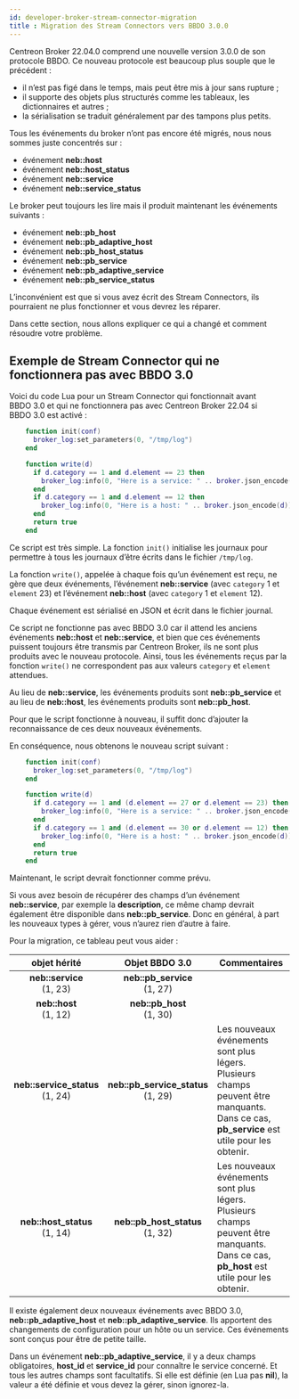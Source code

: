 ```yaml
---
id: developer-broker-stream-connector-migration
title : Migration des Stream Connectors vers BBDO 3.0.0
---
```


Centreon Broker 22.04.0 comprend une nouvelle version 3.0.0 de son protocole BBDO. Ce nouveau protocole est beaucoup plus souple que le précédent :

* il n’est pas figé dans le temps, mais peut être mis à jour sans rupture ;
* il supporte des objets plus structurés comme les tableaux, les dictionnaires et autres ;
* la sérialisation se traduit généralement par des tampons plus petits.

Tous les événements du broker n’ont pas encore été migrés, nous nous sommes juste concentrés sur :

* événement **neb::host**
* événement **neb::host\_status**
* événement **neb::service**
* événement **neb::service\_status**

Le broker peut toujours les lire mais il produit maintenant les événements suivants :

* événement **neb::pb\_host**
* événement **neb::pb\_adaptive\_host**
* événement **neb::pb\_host\_status**
* événement **neb::pb\_service**
* événement **neb::pb\_adaptive\_service**
* événement **neb::pb\_service\_status**

L’inconvénient est que si vous avez écrit des Stream Connectors, ils pourraient ne plus fonctionner et vous devrez les réparer.

Dans cette section, nous allons expliquer ce qui a changé et comment résoudre votre problème.

## Exemple de Stream Connector qui ne fonctionnera pas avec BBDO 3.0

Voici du code Lua pour un Stream Connector qui fonctionnait avant BBDO 3.0 et qui ne fonctionnera pas avec Centreon Broker 22.04 si BBDO 3.0 est activé :

```LUA
    function init(conf)
      broker_log:set_parameters(0, "/tmp/log")
    end

    function write(d)
      if d.category == 1 and d.element == 23 then
        broker_log:info(0, "Here is a service: " .. broker.json_encode(d))
      end
      if d.category == 1 and d.element == 12 then
        broker_log:info(0, "Here is a host: " .. broker.json_encode(d))
      end
      return true
    end
```

Ce script est très simple. La fonction `init()` initialise les journaux pour permettre à tous les journaux d’être écrits dans le fichier `/tmp/log`.

La fonction `write()`, appelée à chaque fois qu’un événement est reçu, ne gère que deux événements, l’événement **neb::service** (avec `category` 1 et `element` 23) et l’événement **neb::host** (avec `category` 1 et `element` 12).

Chaque événement est sérialisé en JSON et écrit dans le fichier journal.

Ce script ne fonctionne pas avec BBDO 3.0 car il attend les anciens événements **neb::host** et **neb::service**, et bien que ces événements puissent toujours être transmis par Centreon Broker, ils ne sont plus produits avec le nouveau protocole. Ainsi, tous les événements reçus par la fonction `write()` ne correspondent pas aux valeurs `category` et `element` attendues.

Au lieu de **neb::service**, les événements produits sont **neb::pb\_service** et au lieu de **neb::host**, les événements produits sont **neb::pb\_host**.

Pour que le script fonctionne à nouveau, il suffit donc d’ajouter la reconnaissance de ces deux nouveaux événements.

En conséquence, nous obtenons le nouveau script suivant :

```LUA
    function init(conf)
      broker_log:set_parameters(0, "/tmp/log")
    end

    function write(d)
      if d.category == 1 and (d.element == 27 or d.element == 23) then
        broker_log:info(0, "Here is a service: " .. broker.json_encode(d))
      end
      if d.category == 1 and (d.element == 30 or d.element == 12) then
        broker_log:info(0, "Here is a host: " .. broker.json_encode(d))
      end
      return true
    end
```

Maintenant, le script devrait fonctionner comme prévu.

Si vous avez besoin de récupérer des champs d’un événement **neb::service**, par exemple la **description**, ce même champ devrait également être disponible dans **neb::pb\_service**. Donc en général, à part les nouveaux types à gérer, vous n’aurez rien d’autre à faire.

Pour la migration, ce tableau peut vous aider :

| **objet hérité**| **Objet BBDO 3.0**| **Commentaires**
|:----------:|:----------:|----------
| **neb::service** <br/> (1, 23)| **neb::pb\_service** <br/> (1, 27)| 
| **neb::host** <br/> (1, 12)| **neb::pb\_host** <br/> (1, 30)| 
| **neb::service\_status** <br/> (1, 24)| **neb::pb\_service\_status** <br/> (1, 29)| Les nouveaux événements sont plus légers. Plusieurs champs peuvent être manquants. Dans ce cas, **pb\_service** est utile pour les obtenir.
| **neb::host\_status** <br/> (1, 14)| **neb::pb\_host\_status** <br/> (1, 32)| Les nouveaux événements sont plus légers. Plusieurs champs peuvent être manquants. Dans ce cas, **pb\_host** est utile pour les obtenir.

Il existe également deux nouveaux événements avec BBDO 3.0, **neb::pb\_adaptive\_host** et **neb::pb\_adaptive\_service**. Ils apportent des changements de configuration pour un hôte ou un service. Ces événements sont conçus pour être de petite taille.

Dans un événement **neb::pb\_adaptive\_service**, il y a deux champs obligatoires, **host\_id** et **service\_id** pour connaître le service concerné. Et tous les autres champs sont facultatifs. Si elle est définie (en Lua pas **nil**), la valeur a été définie et vous devez la gérer, sinon ignorez-la.